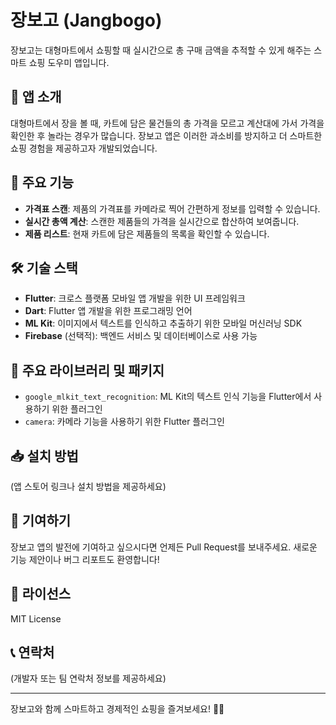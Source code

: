 # 장보고 (Jangbogo)

장보고는 대형마트에서 쇼핑할 때 실시간으로 총 구매 금액을 추적할 수 있게 해주는 스마트 쇼핑 도우미 앱입니다.

## 📝 앱 소개

대형마트에서 장을 볼 때, 카트에 담은 물건들의 총 가격을 모르고 계산대에 가서 가격을 확인한 후 놀라는 경우가 많습니다. 장보고 앱은 이러한 과소비를 방지하고 더 스마트한 쇼핑 경험을 제공하고자 개발되었습니다.

## 🚀 주요 기능

- **가격표 스캔**: 제품의 가격표를 카메라로 찍어 간편하게 정보를 입력할 수 있습니다.
- **실시간 총액 계산**: 스캔한 제품들의 가격을 실시간으로 합산하여 보여줍니다.
- **제품 리스트**: 현재 카트에 담은 제품들의 목록을 확인할 수 있습니다.

## 🛠 기술 스택

- **Flutter**: 크로스 플랫폼 모바일 앱 개발을 위한 UI 프레임워크
- **Dart**: Flutter 앱 개발을 위한 프로그래밍 언어
- **ML Kit**: 이미지에서 텍스트를 인식하고 추출하기 위한 모바일 머신러닝 SDK
- **Firebase** (선택적): 백엔드 서비스 및 데이터베이스로 사용 가능

## 🔧 주요 라이브러리 및 패키지

- `google_mlkit_text_recognition`: ML Kit의 텍스트 인식 기능을 Flutter에서 사용하기 위한 플러그인
- `camera`: 카메라 기능을 사용하기 위한 Flutter 플러그인

## 📥 설치 방법

(앱 스토어 링크나 설치 방법을 제공하세요)

## 🤝 기여하기

장보고 앱의 발전에 기여하고 싶으시다면 언제든 Pull Request를 보내주세요. 새로운 기능 제안이나 버그 리포트도 환영합니다!

## 📄 라이선스

MIT License

## 📞 연락처

(개발자 또는 팀 연락처 정보를 제공하세요)

---

장보고와 함께 스마트하고 경제적인 쇼핑을 즐겨보세요! 🛒💡
